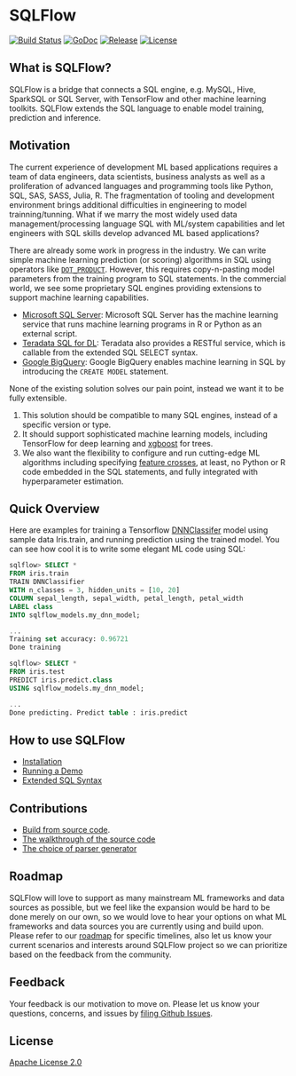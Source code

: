 # SQLFlow

[![Build Status](https://travis-ci.org/sql-machine-learning/sqlflow.svg?branch=develop)](https://travis-ci.org/sql-machine-learning/sqlflow) [![GoDoc](https://godoc.org/github.com/sql-machine-learning/sqlflow?status.svg)](https://godoc.org/github.com/sql-machine-learning/sqlflow) [![Release](https://img.shields.io/github/release/sql-machine-learning/sqlflow.svg)](https://github.com/sql-machine-learning/sqlflow/releases) [![License](https://img.shields.io/badge/license-Apache%202-blue.svg)](LICENSE)

## What is SQLFlow?

SQLFlow is a bridge that connects a SQL engine, e.g. MySQL, Hive, SparkSQL or SQL Server, with TensorFlow and other machine learning toolkits.  SQLFlow extends the SQL language to enable model training, prediction and inference.

## Motivation
The current experience of development ML based applications requires a team of data engineers, data scientists, business analysts as well as a proliferation of advanced languages and programming tools like Python, SQL, SAS, SASS, Julia, R. The fragmentation of tooling and development environment brings additional difficulties in engineering to model trainning/tunning. What if we marry the most widely used data management/processing language SQL with ML/system capabilities and let engineers with SQL skills develop advanced ML based applications? 

There are already some work in progress in the industry. We can write simple machine learning prediction (or scoring) algorithms in SQL using operators like [`DOT_PRODUCT`](https://thenewstack.io/sql-fans-can-now-develop-ml-applications/). However, this requires copy-n-pasting model parameters from the training program to SQL statements. In the commercial world, we see some proprietary SQL engines providing extensions to support machine learning capabilities.

 - [Microsoft SQL Server](https://docs.microsoft.com/en-us/sql/advanced-analytics/tutorials/rtsql-create-a-predictive-model-r?view=sql-server-2017): Microsoft SQL Server has the machine learning service that runs machine learning programs in R or Python as an external script.
 - [Teradata SQL for DL](https://www.linkedin.com/pulse/sql-deep-learning-sql-dl-omri-shiv): Teradata also provides a RESTful service, which is callable from the extended SQL SELECT syntax.
 - [Google BigQuery](https://cloud.google.com/bigquery/docs/bigqueryml-intro): Google BigQuery enables machine learning in SQL by introducing the `CREATE MODEL` statement.

None of the existing solution solves our pain point, instead we want it to be fully extensible. 
1. This solution should be compatible to many SQL engines, instead of a specific version or type.
1. It should support sophisticated machine learning models, including TensorFlow for deep learning and [xgboost](https://github.com/dmlc/xgboost) for trees.
1. We also want the flexibility to configure and run cutting-edge ML algorithms including specifying [feature crosses](https://www.tensorflow.org/api_docs/python/tf/feature_column/crossed_column), at least, no Python or R code embedded in the SQL statements, and fully integrated with hyperparameter estimation.

## Quick Overview

Here are examples for training a Tensorflow [DNNClassifer](https://www.tensorflow.org/api_docs/python/tf/estimator/DNNClassifier) model using sample data Iris.train, and running prediction using the trained model. You can see how cool it is to write some elegant ML code using SQL:

```sql
sqlflow> SELECT *
FROM iris.train
TRAIN DNNClassifier
WITH n_classes = 3, hidden_units = [10, 20]
COLUMN sepal_length, sepal_width, petal_length, petal_width
LABEL class
INTO sqlflow_models.my_dnn_model;

...
Training set accuracy: 0.96721
Done training
```

```sql
sqlflow> SELECT *
FROM iris.test
PREDICT iris.predict.class
USING sqlflow_models.my_dnn_model;

...
Done predicting. Predict table : iris.predict
```

## How to use SQLFlow

- [Installation](doc/installation.md)
- [Running a Demo](doc/demo.md)
- [Extended SQL Syntax](doc/syntax.md)

## Contributions

- [Build from source code](doc/build.md).
- [The walkthrough of the source code](doc/walkthrough.md)
- [The choice of parser generator](doc/sql_parser.md)

## Roadmap

SQLFlow will love to support as many mainstream ML frameworks and data sources as possible, but we feel like the expansion would be hard to be done merely on our own, so we would love to hear your options on what ML frameworks and data sources you are currently using and build upon. Please refer to our [roadmap](https://github.com/sql-machine-learning/sqlflow/issues/327) for specific timelines, also let us know your current scenarios and interests around SQLFlow project so we can prioritize based on the feedback from the community.

## Feedback

Your feedback is our motivation to move on. Please let us know your questions, concerns, and issues by [filing Github Issues](https://github.com/sql-machine-learning/sqlflow/issues).

## License

[Apache License 2.0](https://github.com/sql-machine-learning/sqlflow/blob/develop/LICENSE)
